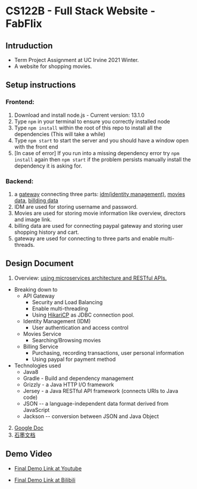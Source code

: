 # CS122B - Full Stack Website - FabFlix

## Intruduction
+ Term Project Assignment at UC Irvine 2021 Winter.
+ A website for shopping movies.

## Setup instructions

### Frontend:
  1. Download and install node.js - Current version: 13.1.0
  2. Type `npm` in your terminal to ensure you correctly installed node
  3. Type `npm install` within the root of this repo to install all the dependencies (This will take a while)
  4. Type `npm start` to start the server and you should have a window open with the front end
  5. [In case of error] If you run into a missing dependency error try `npm install` again then `npm start` if the problem persists manually install the dependency it is asking for.
### Backend:
  1. a [gateway](https://github.com/chengyu2000311/FabFlixGateway) connecting three parts: [idm(identity management)](https://github.com/chengyu2000311/FabFlixIDM), [movies data](https://github.com/chengyu2000311/FabFlixMovies), [billding data](https://github.com/chengyu2000311/FabFlixBilling)
  2. IDM are used for storing username and password.
  3. Movies are used for storing movie information like overview, directors and image link.
  4. billing data are used for connecting paypal gateway and storing user shopping history and cart.
  5. gateway are used for connecting to three parts and enable multi-threads.

## Design Document
  1. Overview: [using microservices architecture and RESTful APIs.](https://blog.dreamfactory.com/restful-api-and-microservices-the-differences-and-how-they-work-together/)
  + Breaking down to 
    + API Gateway
        + Security and Load Balancing
        + Enable multi-threading
        + Using [HikariCP](https://github.com/brettwooldridge/HikariCP) as JDBC connection pool.
    + Identity Management (IDM)
        + User authentication and access control
    + Movies Service
        + Searching/Browsing movies
    + Billing Service
        + Purchasing, recording transactions, user personal information
        + Using paypal for payment method
  + Technologies used
    + Java8
    + Gradle - Build and dependency management
    + Grizzly - a Java HTTP I/O framework
    + Jersey - a Java RESTful API framework (connects URIs to Java code)
    + JSON -- a language-independent data format derived from JavaScript
    + Jackson -- conversion between JSON and Java Object

  2. [Google Doc](https://docs.google.com/document/d/1yt_3F2Ka9OV3MDTRujEvXzsVgx5XhJJOEirQlSzVoHQ/edit?usp=sharing)
  3. [石墨文档](https://shimo.im/docs/w6cwWGrgkTQDTkkx/)

## Demo Video

+ [Final Demo Link at Youtube](https://youtu.be/TU5BG0LFPAQ)

+ [Final Demo Link at Bilibili](https://www.bilibili.com/video/BV17y4y1E7dC)
